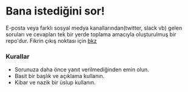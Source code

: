 # Bana istediğini sor!

E-posta veya farklı sosyal medya kanallarından(twitter, slack vb) gelen soruları ve cevapları tek bir yerde toplama amacıyla oluşturulmuş bir repo'dur. Fikrin çıkış noktası için [bkz](https://github.com/sindresorhus/ama)

### Kurallar

- Sorunuza daha önce yanıt verilmediğinden emin olun.
- Basit bir başlık ve açıklama kullanın.
- Kibar ve nazik bir üslup kullanın.
